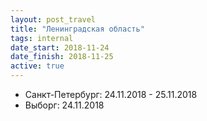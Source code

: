 ```yaml
---
layout: post_travel
title: "Ленинградская область"
tags: internal
date_start: 2018-11-24
date_finish: 2018-11-25
active: true
---
```


* Санкт-Петербург: 24.11.2018 - 25.11.2018
* Выборг: 24.11.2018
